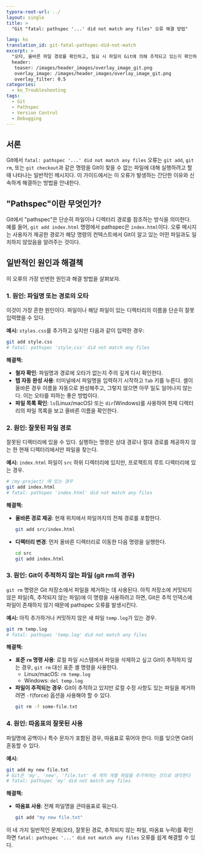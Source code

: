 ```yaml
---
typora-root-url: ../
layout: single
title: >
  "Git "fatal: pathspec '...' did not match any files" 오류 해결 방법"

lang: ko
translation_id: git-fatal-pathspec-did-not-match
excerpt: >
  "오타, 올바른 파일 경로를 확인하고, 필요 시 파일이 Git에 의해 추적되고 있는지 확인하여 "fatal: pathspec '...' did not match any files" Git 오류를 해결하세요."
  header:
   teaser: /images/header_images/overlay_image_git.png
   overlay_image: /images/header_images/overlay_image_git.png
   overlay_filter: 0.5
categories:
  - ko_Troubleshooting
tags:
  - Git
  - Pathspec
  - Version Control
  - Debugging
---
```


## 서론

Git에서 `fatal: pathspec '...' did not match any files` 오류는 `git add`, `git rm`, 또는 `git checkout`과 같은 명령을 Git이 찾을 수 없는 파일에 대해 실행하려고 할 때 나타나는 일반적인 메시지다. 이 가이드에서는 이 오류가 발생하는 간단한 이유와 신속하게 해결하는 방법을 안내한다.

## "Pathspec"이란 무엇인가?

Git에서 "pathspec"은 단순히 파일이나 디렉터리 경로를 참조하는 방식을 의미한다. 예를 들어, `git add index.html` 명령에서 pathspec은 `index.html`이다. 오류 메시지는 사용자가 제공한 경로가 해당 명령의 컨텍스트에서 Git이 알고 있는 어떤 파일과도 일치하지 않았음을 알려주는 것이다.

## 일반적인 원인과 해결책

이 오류의 가장 빈번한 원인과 해결 방법을 살펴보자.

### 1. 원인: 파일명 또는 경로의 오타

이것이 가장 흔한 원인이다. 파일이나 해당 파일이 있는 디렉터리의 이름을 단순히 잘못 입력했을 수 있다.

**예시:**
`styles.css`를 추가하고 싶지만 다음과 같이 입력한 경우:
```bash
git add style.css 
# fatal: pathspec 'style.css' did not match any files
```

**해결책:**
- **철자 확인**: 파일명과 경로에 오타가 없는지 주의 깊게 다시 확인한다.
- **탭 자동 완성 사용**: 터미널에서 파일명을 입력하기 시작하고 `Tab` 키를 누른다. 셸이 올바른 경우 이름을 자동으로 완성해주고, 그렇지 않으면 아무 일도 일어나지 않는다. 이는 오타를 피하는 좋은 방법이다.
- **파일 목록 확인**: `ls`(Linux/macOS) 또는 `dir`(Windows)를 사용하여 현재 디렉터리의 파일 목록을 보고 올바른 이름을 확인한다.

### 2. 원인: 잘못된 파일 경로

잘못된 디렉터리에 있을 수 있다. 실행하는 명령은 상대 경로나 절대 경로를 제공하지 않는 한 현재 디렉터리에서만 파일을 찾는다.

**예시:**
`index.html` 파일이 `src` 하위 디렉터리에 있지만, 프로젝트의 루트 디렉터리에 있는 경우.
```bash
# /my-project/ 에 있는 경우
git add index.html
# fatal: pathspec 'index.html' did not match any files
```

**해결책:**
- **올바른 경로 제공**: 현재 위치에서 파일까지의 전체 경로를 포함한다.
  ```bash
  git add src/index.html
  ```
- **디렉터리 변경**: 먼저 올바른 디렉터리로 이동한 다음 명령을 실행한다.
  ```bash
  cd src
  git add index.html
  ```

### 3. 원인: Git이 추적하지 않는 파일 (git rm의 경우)

`git rm` 명령은 Git 저장소에서 파일을 제거하는 데 사용된다. 아직 저장소에 커밋되지 않은 파일(즉, 추적되지 않는 파일)에 이 명령을 사용하려고 하면, Git은 추적 인덱스에 파일이 존재하지 않기 때문에 pathspec 오류를 발생시킨다.

**예시:**
아직 추가하거나 커밋하지 않은 새 파일 `temp.log`가 있는 경우.
```bash
git rm temp.log
# fatal: pathspec 'temp.log' did not match any files
```

**해결책:**
- **표준 `rm` 명령 사용**: 로컬 파일 시스템에서 파일을 삭제하고 싶고 Git이 추적하지 않는 경우, `git rm` 대신 표준 셸 명령을 사용한다.
  - Linux/macOS: `rm temp.log`
  - Windows: `del temp.log`
- **파일이 추적되는 경우**: Git이 추적하고 있지만 로컬 수정 사항도 있는 파일을 제거하려면 `-f`(force) 옵션을 사용해야 할 수 있다.
  ```bash
  git rm -f some-file.txt
  ```

### 4. 원인: 따옴표의 잘못된 사용

파일명에 공백이나 특수 문자가 포함된 경우, 따옴표로 묶어야 한다. 이를 잊으면 Git이 혼동할 수 있다.

**예시:**
```bash
git add my new file.txt
# Git은 'my', 'new', 'file.txt' 세 개의 개별 파일을 추가하려는 것으로 생각한다
# fatal: pathspec 'my' did not match any files
```

**해결책:**
- **따옴표 사용**: 전체 파일명을 큰따옴표로 묶는다.
  ```bash
  git add "my new file.txt"
  ```

이 네 가지 일반적인 문제(오타, 잘못된 경로, 추적되지 않는 파일, 따옴표 누락)를 확인하면 `fatal: pathspec '...' did not match any files` 오류를 쉽게 해결할 수 있다.

```